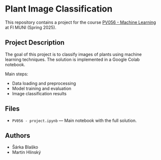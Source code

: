 # Plant Image Classification

This repository contains a project for the course [PV056 - Machine Learning](https://is.muni.cz/predmet/fi/jaro2025/PV056) at FI MUNI (Spring 2025).

## Project Description

The goal of this project is to classify images of plants using machine learning techniques. The solution is implemented in a Google Colab notebook.

Main steps:
- Data loading and preprocessing
- Model training and evaluation
- Image classification results

## Files

- `PV056 - project.ipynb` — Main notebook with the full solution.

## Authors

- Šárka Blaško
- Martin Hlinský

